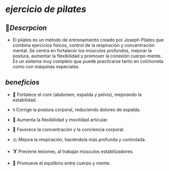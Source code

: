 # *ejercicio de pilates*

## 🤸*Descrpcion*
* El pilates es un método de entrenamiento creado por Joseph Pilates que combina ejercicios físicos, control de la respiración y concentración mental. Se centra en fortalecer los músculos profundos, mejorar la postura, aumentar la flexibilidad y promover la conexión cuerpo-mente. Es un sistema muy completo que puede practicarse tanto en colchoneta como con máquinas especiales.

 ## *beneficios*
* 💪 Fortalece el core (abdomen, espalda y pelvis), mejorando la estabilidad.

* 🌀 Corrige la postura corporal, reduciendo dolores de espalda.

* 🤸 Aumenta la flexibilidad y movilidad articular.

* 🧠 Favorece la concentración y la conciencia corporal.

* 🫁 Mejora la respiración, haciéndola más profunda y controlada.

* 🏋️ Previene lesiones, al trabajar músculos estabilizadores.

* 🧘 Promueve el equilibrio entre cuerpo y mente.